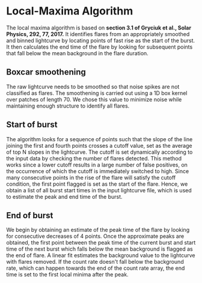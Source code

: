 # Local-Maxima Algorithm
	
The local maxima algorithm is based on **section 3.1 of Gryciuk et al., Solar Physics, 292, 77, 2017.**
It identifies flares from an appropriately smoothed and binned lightcurve by locating points of fast rise as the start of the burst. It then calculates the end time of the flare by looking for subsequent points that fall below the mean background in the flare duration.
	

## Boxcar smoothening
The raw lightcurve needs to be smoothed so that noise spikes are not classified as flares. The smoothening is carried out using a 1D box kernel over patches of length 70. We chose this value to minimize noise while maintaining enough structure to identify all flares.

## Start of burst

The algorithm looks for a sequence of points such that the slope of the line joining the first and fourth points crosses a cutoff value, set as the average of top N slopes in the lightcurve. The cutoff is set dynamically according to the input data by checking the number of flares detected. This method works since a lower cutoff results in a large number of false positives, on the occurrence of which the cutoff is immediately switched to high. 
Since many consecutive points in the rise of the flare will satisfy the cutoff condition, the first point flagged is set as the start of the flare. 
Hence, we obtain a list of all burst start times in the input lightcurve file, which is used to estimate the peak and end time of the burst.


## End of burst

We begin by obtaining an estimate of the peak time of the flare by looking for consecutive decreases of 4 points. Once the approximate peaks are obtained, the first point between the peak time of the current burst and start time of the next burst which falls below the mean background is flagged as the end of flare. 
A linear fit estimates the background value to the lightcurve with flares removed. If the count rate doesn't fall below the background rate, which can happen towards the end of the count rate array, the end time is set to the first local minima after the peak.
